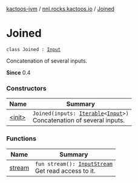[kactoos-jvm](../../index.md) / [nnl.rocks.kactoos.io](../index.md) / [Joined](./index.md)

# Joined

`class Joined : `[`Input`](../../nnl.rocks.kactoos/-input/index.md)

Concatenation of several inputs.

**Since**
0.4

### Constructors

| Name | Summary |
|---|---|
| [&lt;init&gt;](-init-.md) | `Joined(inputs: `[`Iterable`](https://kotlinlang.org/api/latest/jvm/stdlib/kotlin.collections/-iterable/index.html)`<`[`Input`](../../nnl.rocks.kactoos/-input/index.md)`>)`<br>Concatenation of several inputs. |

### Functions

| Name | Summary |
|---|---|
| [stream](stream.md) | `fun stream(): `[`InputStream`](http://docs.oracle.com/javase/8/docs/api/java/io/InputStream.html)<br>Get read access to it. |
